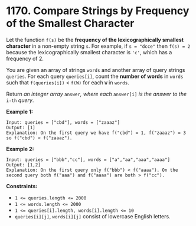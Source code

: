 # 1170. Compare Strings by Frequency of the Smallest Character

Let the function `f(s)` be the **frequency of the lexicographically smallest character** in a non-empty string `s`. For example, if `s = "dcce"` then `f(s) = 2` because the lexicographically smallest character is `'c'`, which has a frequency of 2.

You are given an array of strings `words` and another array of query strings `queries`. For each query `queries[i]`, count the **number of words** in `words` such that `f(queries[i])` < `f(W)` for each `W` in `words`.

Return *an integer array* `answer`*, where each* `answer[i]` *is the answer to the* `i-th` *query*.

**Example 1:**

```()
Input: queries = ["cbd"], words = ["zaaaz"]
Output: [1]
Explanation: On the first query we have f("cbd") = 1, f("zaaaz") = 3 so f("cbd") < f("zaaaz").
```

**Example 2:**

```()
Input: queries = ["bbb","cc"], words = ["a","aa","aaa","aaaa"]
Output: [1,2]
Explanation: On the first query only f("bbb") < f("aaaa"). On the second query both f("aaa") and f("aaaa") are both > f("cc").
```

**Constraints:**

- `1 <= queries.length <= 2000`
- `1 <= words.length <= 2000`
- `1 <= queries[i].length, words[i].length <= 10`
- `queries[i][j]`, `words[i][j]` consist of lowercase English letters.
